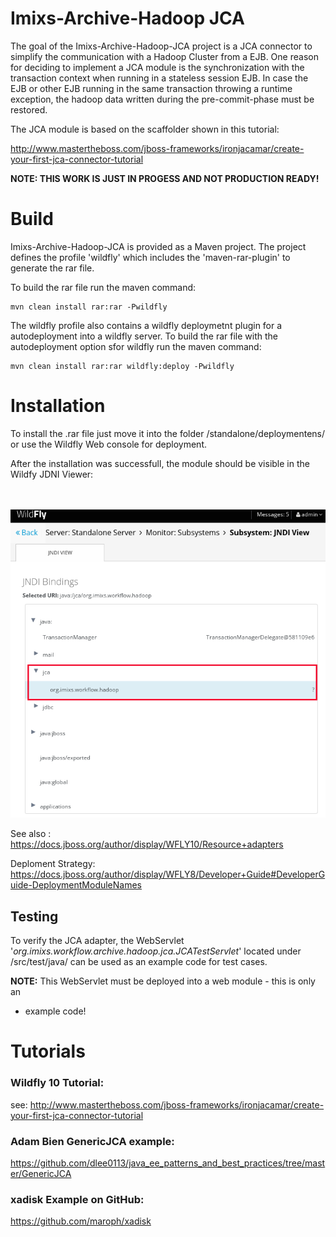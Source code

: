# Imixs-Archive-Hadoop JCA 

The goal of the Imixs-Archive-Hadoop-JCA project is a JCA connector to simplify the communication with a Hadoop Cluster from a EJB. One reason for deciding to implement a JCA module is the synchronization with the transaction context when running in a stateless session EJB. In case the EJB or other EJB running in the same transaction throwing a runtime exception, the hadoop data written during the pre-commit-phase must be restored. 

The JCA module is based on the scaffolder shown in this tutorial:  

http://www.mastertheboss.com/jboss-frameworks/ironjacamar/create-your-first-jca-connector-tutorial

**NOTE: THIS WORK IS JUST IN PROGESS AND NOT PRODUCTION READY!**


# Build

Imixs-Archive-Hadoop-JCA is provided as a Maven project. The project defines the profile 'wildfly' which includes the 'maven-rar-plugin' to generate the rar file. 

To build the rar file run the maven command:

	mvn clean install rar:rar -Pwildfly

The wildfly profile also contains a wildfly deploymetnt plugin for a autodeployment into a wildfly server. 
To build the rar file with the autodeployment option sfor wildfly run the maven command:

	mvn clean install rar:rar wildfly:deploy -Pwildfly


# Installation

To install the .rar file just move it into the folder /standalone/deploymentens/ 
or use the Wildfly Web console for deployment. 

After the installation was successfull, the module should be visible in the Wildfy JDNI Viewer:

<br /><br /><img src="deployment-wildfly-01.png" />



See also : https://docs.jboss.org/author/display/WFLY10/Resource+adapters


Deploment Strategy: https://docs.jboss.org/author/display/WFLY8/Developer+Guide#DeveloperGuide-DeploymentModuleNames



## Testing

To verify the JCA adapter, the WebServlet '*org.imixs.workflow.archive.hadoop.jca.JCATestServlet*' located under /src/test/java/
can be used as an example code for test cases.

**NOTE:** This WebServlet must be deployed into a web module - this is only an
 * example code!


# Tutorials

### Wildfly 10 Tutorial:

see: http://www.mastertheboss.com/jboss-frameworks/ironjacamar/create-your-first-jca-connector-tutorial

### Adam Bien GenericJCA example:

https://github.com/dlee0113/java_ee_patterns_and_best_practices/tree/master/GenericJCA

### xadisk Example on GitHub:

https://github.com/maroph/xadisk
